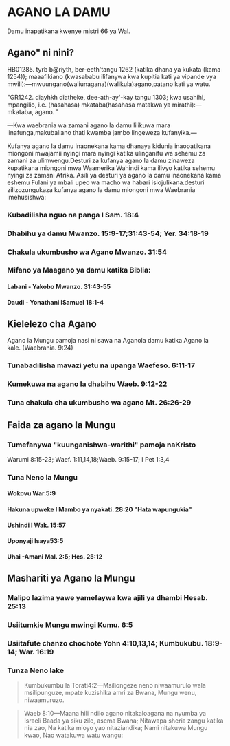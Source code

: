 <h1><span lang='swa'>AGANO LA DAMU </span></h1>

<p><span lang='swa'>Damu inapatikana kwenye mistri 66 ya Wal. </span></p>

<h2><span lang='swa'>Agano" ni nini? </span></h2>
<p><span lang='swa'>HB01285. tyrb b@riyth&#44; ber-eeth'tangu 1262 (katika dhana ya kukata (kama 1254)); maaafikiano (kwasababu ilifanywa kwa kupitia kati ya vipande vya mwili):&mdash;mwuungano(waliunagana)(walikula)agano&#44;patano kati ya watu. </span></p>
<p><span lang='swa'>"GR1242. diayhkh diatheke&#44; dee-ath-ay'-kay tangu 1303; kwa usahihi&#44; mpangilio&#44; i.e. (hasahasa) mkataba(hasahasa matakwa ya mirathi):&mdash;mkataba&#44; agano. " </span></p>
<p><span lang='swa'>&mdash;Kwa waebrania wa zamani agano la damu lilikuwa mara linafunga&#44;makubaliano thati kwamba jambo lingeweza kufanyika.&mdash; </span></p>
<p><span lang='swa'>Kufanya agano la damu inaonekana kama dhanaya kidunia inaopatikana miongoni mwajamii nyingi mara nyingi katika ulinganifu wa sehemu za zamani za ulimwengu.Desturi za kufanya agano la damu zinaweza kupatikana miongoni mwa Waamerika Wahindi kama ilivyo katika sehemu nyingi za zamani Afrika. Asili ya desturi ya agano la damu inaonekana kama eshemu Fulani ya mbali upeo wa macho wa habari isiojulikana.desturi zilizozungukaza kufanya agano la damu miongoni mwa Waebrania imehusishwa: </span></p>
<h3><span lang='swa'>Kubadilisha nguo na panga I Sam. 18:4 </span></h3>
<h3><span lang='swa'>Dhabihu ya damu Mwanzo. 15:9-17;31:43-54; Yer. 34:18-19 </span></h3>
<h3><span lang='swa'>Chakula ukumbusho wa Agano Mwanzo. 31:54 </span></h3>
<h3><span lang='swa'>Mifano ya Maagano ya damu katika Biblia: </span></h3>
<h4><span lang='swa'>Labani - Yakobo Mwanzo. 31:43-55 </span></h4>
<h4><span lang='swa'>Daudi - Yonathani ISamuel 18:1-4 </span></h4>

<h2><span lang='swa'>Kielelezo cha Agano </span></h2>
<p><span lang='swa'>Agano la Mungu pamoja nasi ni sawa na Aganola damu katika Agano la kale. (Waebrania. 9:24) </span></p>
<h3><span lang='swa'>Tunabadilisha mavazi yetu na upanga Waefeso. 6:11-17 </span></h3>
<h3><span lang='swa'>Kumekuwa na agano la dhabihu Waeb. 9:12-22 </span></h3>
<h3><span lang='swa'>Tuna chakula cha ukumbusho wa agano Mt. 26:26-29 </span></h3>

<h2><span lang='swa'>Faida za agano la Mungu </span></h2>
<h3><span lang='swa'>Tumefanywa "kuunganishwa-warithi" pamoja naKristo </span></h3>
<p><span lang='swa'>Warumi 8:15-23; Waef. 1:11&#44;14&#44;18;Waeb. 9:15-17; I Pet 1:3&#44;4 </span></p>
<h3><span lang='swa'>Tuna Neno la Mungu </span></h3>
<h4><span lang='swa'>Wokovu War.5:9 </span></h4>
<h4><span lang='swa'>Hakuna upweke I Mambo ya nyakati. 28:20 "Hata wapungukia" </span></h4>
<h4><span lang='swa'>Ushindi I Wak. 15:57 </span></h4>
<h4><span lang='swa'>Uponyaji Isaya53:5 </span></h4>
<h4><span lang='swa'>Uhai -Amani Mal. 2:5; Hes. 25:12 </span></h4>

<h2><span lang='swa'>Mashariti ya Agano la Mungu </span></h2>
<h3><span lang='swa'>Malipo lazima yawe yamefaywa kwa ajili ya dhambi Hesab. 25:13 </span></h3>
<h3><span lang='swa'>Usiitumkie Mungu mwingi Kumu. 6:5 </span></h3>
<h3><span lang='swa'>Usiitafute chanzo chochote Yohn 4:10&#44;13&#44;14; Kumbukubu. 18:9-14; War. 16:19 </span></h3>
<h3><span lang='swa'>Tunza Neno lake </span></h3>
<blockquote><span lang='swa'>Kumbukumbu la Torati4:2&mdash;Msiliongeze neno niwaamurulo wala msilipunguze&#44; mpate kuzishika amri za Bwana&#44; Mungu wenu&#44; niwaamuruzo. </span></blockquote>
<blockquote><span lang='swa'>Waeb 8:10&mdash;Maana hili ndilo agano nitakaloagana na nyumba ya Israeli Baada ya siku zile&#44; asema Bwana; Nitawapa sheria zangu katika nia zao&#44; Na katika mioyo yao nitaziandika; Nami nitakuwa Mungu kwao&#44; Nao watakuwa watu wangu: </span></blockquote>
